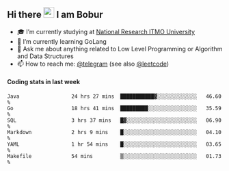 ## Hi there <img src="https://media.giphy.com/media/hvRJCLFzcasrR4ia7z/giphy.gif" width="25px" height="25px"> I am Bobur

- :mortar_board: I’m currently studying at [National Research ITMO University](https://itmo.ru/)
- :seedling: I’m currently learning GoLang
- :speech_balloon: Ask me about anything related to Low Level Programming or Algorithm and Data Structures
- :mailbox: How to reach me: [@telegram](https://t.me/octoant) (see also [@leetcode](https://leetcode.com/octoant/))    

#### Coding stats in last week

<!--START_SECTION:waka-->

```text
Java                 24 hrs 27 mins  ███████████▓░░░░░░░░░░░░░   46.60 %
Go                   18 hrs 41 mins  █████████░░░░░░░░░░░░░░░░   35.59 %
SQL                  3 hrs 37 mins   █▓░░░░░░░░░░░░░░░░░░░░░░░   06.90 %
Markdown             2 hrs 9 mins    █░░░░░░░░░░░░░░░░░░░░░░░░   04.10 %
YAML                 1 hr 54 mins    █░░░░░░░░░░░░░░░░░░░░░░░░   03.65 %
Makefile             54 mins         ▒░░░░░░░░░░░░░░░░░░░░░░░░   01.73 %
```

<!--END_SECTION:waka-->
